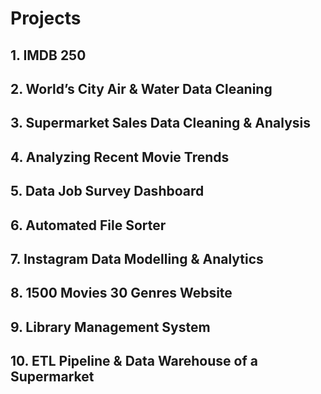 # Projects

## 1. IMDB 250
## 2. World’s City Air & Water Data Cleaning
## 3. Supermarket Sales Data Cleaning & Analysis
## 4. Analyzing Recent Movie Trends
## 5. Data Job Survey  Dashboard
## 6. Automated File Sorter
## 7. Instagram Data Modelling & Analytics
## 8. 1500 Movies 30 Genres Website
## 9. Library Management System
## 10. ETL Pipeline & Data Warehouse of a Supermarket
